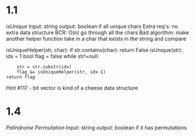 # 1.1
*isUnique*
Input: string
output: boolean if all unique chars
Extra req's: no extra data structure
BCR: O(n) go through all the chars
Bad algorithm: make another helper function take in a char that exists in the string and compare

isUniqueHelper(str, char):
    if str.contains(char):
        return False
isUnique(str):
    idx = 1
    bool flag = false
    while str!=null:

        str = str.substr(idx)
        flag &= isUniqueHelper(str, idx-1)
    return flag

Hint #117 - bit vector is kind of a cheese data structure

# 1.4
*Palindrome Permutation*
Input: string
output: boolean if it has permutations 
